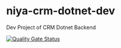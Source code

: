 # niya-crm-dotnet-dev
Dev Project of CRM Dotnet Backend

[![Quality Gate Status](https://sonarcloud.io/api/project_badges/measure?project=Niya-CRM_niya-crm-dotnet-dev&metric=alert_status)](https://sonarcloud.io/summary/new_code?id=Niya-CRM_niya-crm-dotnet-dev)
